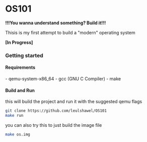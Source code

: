 <h1>OS101</h1>

<b>!!!You wanna understand something? Build it!!!</b>

Thisis is my first attempt to build a "modern" operating system

<b>[In Progress]</b>

<h3>Getting started</h3>

<h4>Requirements</h4>
    - qemu-system-x86_64 
    - gcc (GNU C Compiler)
    - make

<h4>Build and Run</h4>
this will build the project and run it with the suggested qemu flags

```sh
git clone https://github.com/leulshawel/OS101
make run
```
you can also try this to just build the image file

```sh
make os.img
```


